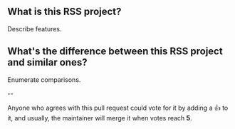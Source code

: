## What is this RSS project?

Describe features.

## What's the difference between this RSS project and similar ones?

Enumerate comparisons.

--

Anyone who agrees with this pull request could vote for it by adding a :+1: to it, and usually, the maintainer will merge it when votes reach **5**.
